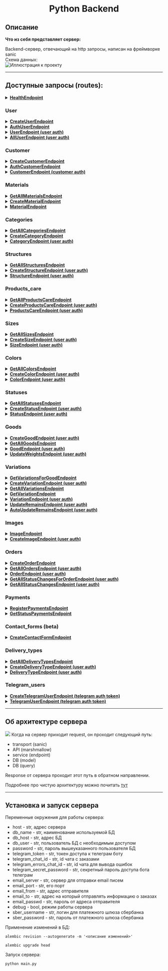 <h1 align="center">Python Backend</h1>

## Описание

**Что из себя представляет сервер:**

Backend-сервер, отвечающий на http запросы, написан на фреймворке sanic<br/>
Схема данных:<br/>
![Иллюстрация к проекту](https://raw.githubusercontent.com/iparinile/backend_vinterr/master/readme_images/vinterr%20-%20public.png)
____
## Доступные запросы (routes):
<details>
<summary><b><u>HealthEndpoint</u></b></summary>
uri = '/'<br/>
Методы = GET, POST<br/>
Проверка работоспособности сервера
</details>

<h3>User</h3>
<details>
<summary><b><u>CreateUserEndpoint</u></b></summary>
uri = '/user'<br/>
Методы = POST<br/>
Создание пользователя для работы с сервером. Поля в body запроса:
<ul>
<li>login - str, обязательное</li>
<li>password - str, обязательное</li>
<li>first_name - str, обязательное</li>
<li>last_name - str, обязательное</li>
</ul>
</details>

<details>
<summary><b><u>AuthUserEndpoint</u></b></summary>
uri = '/user/auth'<br/>
Методы = POST<br/>
Авторизация пользователя. Поля в body запроса:
<ul>
<li>login - str, обязательное</li>
<li>password - str, обязательное</li>
</ul>

Полученный токен нужно вставить в заголовки последующих запросов, в которых требуется авторизация, в виде:
Authorization: "token"
</details>

<details>
<summary><b><u>UserEndpoint (user auth)</u></b></summary>
uri = '/user/{id пользователя}'<br/>
Методы = PATCH, DELETE<br/>
Редактирование или удаление пользователя (доступно только самому пользователю). Поля в body запроса PATCH:
<ul>
<li>first_name - str</li>
<li>last_name - str</li>
</ul>
</details>

<details>
<summary><b><u>AllUserEndpoint (user auth)</u></b></summary>
uri = '/user/all'<br/>
Методы = GET<br/>
Получение списка всех пользователей
</details>

<h3>Customer</h3>
<details>
<summary><b><u>CreateCustomerEndpoint</u></b></summary>
uri = /customers<br/>
Методы = POST, OPTIONS<br/>
Создание пользователей сайта (регистрация)<br/>
Необходимые поля в body:
<ul>
<li>first_name - str, обязательное</li>
<li>second_name - str, обязательное</li>
<li>last_name - str, обязательное</li>
<li>phone_number - str, обязательное</li>
<li>login - str</li>
<li>password - str</li>
<li>email - str</li>
<li>birthday - date</li>
</ul>
</details>

<details>
<summary><b><u>AuthCustomerEndpoint</u></b></summary>
uri = /customers/auth<br/>
Методы = POST, OPTIONS<br/>
Авторизация пользователя(клиента) сайта
<ul>
<li>login - str, обязательное</li>
<li>password - str, обязательное</li>
</ul>
Полученный токен нужно вставить в заголовки последующих запросов, в которых требуется авторизация, в виде:<br/>
Authorization: "token"
</details>

<details>
<summary><b><u>CustomerEndpoint (customer auth)</u></b></summary>
uri = /customers/<customer_id:int><br/>
Методы = GET, PATCH, OPTIONS<br/>
Получение, изменение покупателя по его id (доступно только самому покупателю)<br/>
Доступные поля для PATCH:
<ul>
<li>first_name - str</li>
<li>second_name - str</li>
<li>last_name - str</li>
<li>login - str</li>
<li>password - str</li>
<li>email - str</li>
<li>birthday - date</li>
<li>phone_number - str</li>
</ul>
</details>

<h3>Materials</h3>
<details>
<summary><b><u>GetAllMaterialsEndpoint</u></b></summary>
uri = /materials/all<br/>
Методы = GET<br/>
Получение всех записей из таблицы materials
</details>

<details>
<summary><b><u>CreateMaterialEndpoint</u></b></summary>
uri = /materials<br/>
Методы = POST, OPTIONS<br/>
Создание записей в таблице materials<br/>
Доступные поля для POST:
<ul>
<li>name - str, обязательное</li>
</ul>
</details>

<details>
<summary><b><u>MaterialEndpoint</u></b></summary>
uri = /materials/<material_id:int><br/>
Методы = GET, PATCH, DELETE<br/>
GET запрос позволит получить материал по его id, DELETE для удаления материала по его id, PATCH - изменение названия
материала<br/>
Доступные поля для PATCH:
<ul>
<li>name - str</li>
</ul>
</details>

<h3>Categories</h3>
<details>
<summary><b><u>GetAllCategoriesEndpoint</u></b></summary>
uri = /categories/all<br/>
Методы = GET<br/>
Получение всех записей из таблицы categories
</details>

<details>
<summary><b><u>CreateCategoryEndpoint</u></b></summary>
uri = /categories<br/>
Методы = POST, OPTIONS<br/>
Создание записей в таблице categories<br/>
Доступные поля для POST:
<ul>
<li>name - str, обязательное</li>
</ul>
</details>

<details>
<summary><b><u>CategoryEndpoint (user auth)</u></b></summary>
uri = /categories/<category_id:int><br/>
Методы = GET (доступен без auth), PATCH, DELETE<br/>
GET запрос позволит получить категорию по ее id, DELETE для удаления категории по ее id, PATCH - изменение названия
категории<br/>
Доступные поля для PATCH:
<ul>
<li>name - str</li>
</ul>
</details>

<h3>Structures</h3>
<details>
<summary><b><u>GetAllStructuresEndpoint</u></b></summary>
uri = /structures/all<br/>
Методы = GET<br/>
Получение всех записей из таблицы structures
</details>

<details>
<summary><b><u>CreateStructureEndpoint (user auth)</u></b></summary>
uri = /structures<br/>
Методы = POST, OPTIONS<br/>
Создание записей в таблице structures<br/>
Доступные поля для POST:
<ul>
<li>name - str, обязательное</li>
</ul>
</details>

<details>
<summary><b><u>StructureEndpoint (user auth)</u></b></summary>
uri = /structures/<structure_id:int><br/>
Методы = GET, PATCH, DELETE, OPTIONS<br/>
GET запрос позволит получить состав по его id, DELETE для удаления состава по его id, PATCH - изменение названия
состава<br/>
Доступные поля для PATCH:
<ul>
<li>name - str</li>
</ul>
</details>

<h3>Products_care</h3>
<details>
<summary><b><u>GetAllProductsCareEndpoint</u></b></summary>
uri = /products_care/all<br/>
Методы = GET<br/>
Получение всех записей из таблицы products_care
</details>

<details>
<summary><b><u>CreateProductsCareEndpoint (user auth)</u></b></summary>
uri = /products_care<br/>
Методы = POST, OPTIONS<br/>
Создание записей в таблице products_care<br/>
Доступные поля для POST:
<ul>
<li>name - str, обязательное</li>
</ul>
</details>

<details>
<summary><b><u>ProductsCareEndpoint (user auth)</u></b></summary>
uri = /products_care/<products_care_id:int><br/>
Методы = GET, PATCH, DELETE, OPTIONS<br/>
GET запрос позволит получить информацию об уходе по его id, DELETE для удаления информации об уходе по его id, PATCH - изменение 
информации об уходе<br/>
Доступные поля для PATCH:
<ul>
<li>name - str</li>
</ul>
</details>

<h3>Sizes</h3>
<details>
<summary><b><u>GetAllSizesEndpoint</u></b></summary>
uri = /sizes/all<br/>
Методы = GET<br/>
Получение всех записей из таблицы sizes
</details>

<details>
<summary><b><u>CreateSizeEndpoint (user auth)</u></b></summary>
uri = /sizes<br/>
Методы = POST, OPTIONS<br/>
Создание записей в таблице sizes<br/>
Доступные поля для POST:
<ul>
<li>name - str, обязательное</li>
</ul>
</details>

<details>
<summary><b><u>SizeEndpoint (user auth)</u></b></summary>
uri = /sizes/<size_id:int><br/>
Методы = GET, PATCH, DELETE, OPTIONS<br/>
GET запрос позволит получить размер по его id, DELETE для удаления размера по его id, PATCH - изменение 
размера<br/>
Доступные поля для PATCH:
<ul>
<li>name - str</li>
</ul>
</details>

<h3>Colors</h3>
<details>
<summary><b><u>GetAllColorsEndpoint</u></b></summary>
uri = /colors/all<br/>
Методы = GET<br/>
Получение всех записей из таблицы colors
</details>

<details>
<summary><b><u>CreateColorEndpoint (user auth)</u></b></summary>
uri = /colors<br/>
Методы = POST, OPTIONS<br/>
Создание записей в таблице colors<br/>
Доступные поля для POST:
<ul>
<li>name - str, обязательное</li>
<li>code - str, обязательное</li>
</ul>
</details>

<details>
<summary><b><u>ColorEndpoint (user auth)</u></b></summary>
uri = /colors/<color_id:int><br/>
Методы = GET, PATCH, DELETE, OPTIONS<br/>
GET запрос позволит получить цвет по его id, DELETE для удаления цвета по его id, PATCH - изменение 
цвета<br/>
Доступные поля для PATCH:
<ul>
<li>name - str</li>
<li>code - str</li>
</ul>
</details>

<h3>Statuses</h3>
<details>
<summary><b><u>GetAllStatusesEndpoint</u></b></summary>
uri = /statuses/all<br/>
Методы = GET<br/>
Получение всех записей из таблицы statuses
</details>

<details>
<summary><b><u>CreateStatusEndpoint (user auth)</u></b></summary>
uri = /statuses<br/>
Методы = POST, OPTIONS<br/>
Создание записей в таблице statuses<br/>
Доступные поля для POST:
<ul>
<li>name - str, обязательное</li>
</ul>
</details>

<details>
<summary><b><u>StatusEndpoint (user auth)</u></b></summary>
uri = /statuses/<status_id:int><br/>
Методы = GET, PATCH, DELETE, OPTIONS<br/>
GET запрос позволит получить статус по его id, DELETE для удаления статуса по его id, PATCH - изменение 
статуса<br/>
Доступные поля для PATCH:
<ul>
<li>name - str</li>
</ul>
</details>

<h3>Goods</h3>
<details>
<summary><b><u>CreateGoodEndpoint (user auth)</u></b></summary>
Создание номенклатуры<br/>
uri = /goods <br/>
Методы = POST, OPTIONS<br/>
Доступные поля для POST:
<ul>
<li>name - str, обязательное</li>
<li>article - str, обязательное</li>
<li>good_1c_id - str</li>
<li>category_id - int, обязательное</li>
<li>barcode - str</li>
<li>structure_id - int, обязательное</li>
<li>products_care_id - int</li>
<li>description - str, обязательное</li>
<li>is_visible - bool, default=True</li>
<li>weight - float, обязательное</li>
</ul>
</details>

<details>
<summary><b><u>GetAllGoodsEndpoint</u></b></summary>
Получение информации обо всех товарах и сопутствующих данных, необходимых для их отображения на сайте<br/>
uri = /goods/all <br/>
Методы = GET
</details>

<details>
<summary><b><u>GoodEndpoint (user auth)</u></b></summary>
uri = /goods/<good_id:int> <br/>
Методы = GET, PATCH, DELETE, OPTIONS<br/>
Получение записей из таблицы goods, их правка и удаление, в зависимости от метода запроса<br/>
Доступные поля PATCH запроса:
<ul>
<li>name - str</li>
<li>article - str</li>
<li>good_1c_id - str</li>
<li>category_id - int</li>
<li>barcode - str</li>
<li>structure_id - int</li>
<li>products_care_id - int</li>
<li>description - str</li>
<li>is_visible - bool</li>
<li>weight - float</li>
</ul>
</details>

<details>
<summary><b><u>UpdateWeightsEndpoint (user auth)</u></b></summary>
uri = /goods/update_weights <br/>
Методы = POST, OPTIONS<br/>
Обновление данных по весу товаров из отчета 1С<br/>
Файл передается в form-data запроса с наименованием "file"
</details>

<h3>Variations</h3>
<details>
<summary><b><u>GetVariationsForGoodEndpoint</u></b></summary>
Получение всех вариаций для конкретного товара<br/>
uri = /goods/<good_id:int>/variations <br/>
Методы = GET
</details>

<details>
<summary><b><u>CreateVariationEndpoint (user auth)</u></b></summary>
Создание записи в таблице variations<br/>
uri = /variations <br/>
Методы = POST, OPTIONS<br/>
Поля POST запроса:
<ul>
<li>good_id - int, обязательное</li>
<li>name - str, обязательное</li>
<li>color_id - int, обязательное</li>
<li>size_id - int, обязательное</li>
<li>price - int, обязательное</li>
<li>discounted_price - int</li>
<li>variation_1c_id - str</li>
<li>amount - int, обязательное</li>
<li>barcode - str</li>
<li>is_sale - bool</li>
<li>is_new - bool</li>
<li>is_default - bool</li>
</ul>
</details>

<details>
<summary><b><u>GetAllVariationsEndpoint</u></b></summary>
Получение всех записей из таблицы variations<br/>
uri = /variations/all <br/>
Методы = GET
</details>

<details>
<summary><b><u>GetVariationEndpoint</u></b></summary>
Получение информации об отдельной вариации<br/>
uri = /variations/<variation_id:int> <br/>
Методы = GET
</details>

<details>
<summary><b><u>VariationEndpoint (user auth)</u></b></summary>
Изменение и удаление записей из таблицы variations<br/>
uri = /variations/<variation_id:int> <br/>
Методы = PATCH, DELETE, OPTIONS
</details>

<details>
<summary><b><u>UpdateRemainsEndpoint (user auth)</u></b></summary>
Обновление остатков вариаций с помощью отчета об остатках из 1С<br/>
uri = /variations/update_remains <br/>
Методы = POST, OPTIONS
Файл передается в form-data запроса с наименованием "file"
</details>

<details>
<summary><b><u>AutoUpdateRemainsEndpoint (user auth)</u></b></summary>
Обновление остатков вариаций из JSON<br/>
uri = /variations/auto_update_remains<br/>
Методы = POST, OPTIONS<br/>
Ожидается массив объектов, с данными об остатках. Поля объектов:
<ul>
<li>one_c_id - str, обязательное</li>
<li>amount - int, обязательное</li>
</ul>
</details>

<h3>Images</h3>
<details>
<summary><b><u>ImageEndpoint</u></b></summary>
Получение изображений и их удаление(user auth) по ссылке<br/>
uri = /images/<img_path:path> <br/>
Методы = GET, DELETE
</details>

<details>
<summary><b><u>CreateImageEndpoint (user auth)</u></b></summary>
Загрузка изображений с помощью form-data. Наименование поля - "image"<br/>
uri = /images <br/>
Методы = POST, OPTIONS
</details>

<h3>Orders</h3>
<details>
<summary><b><u>CreateOrderEndpoint</u></b></summary>
Создание заказа<br/>
uri = /orders <br/>
Методы = POST, OPTIONS<br/>
Поля POST запроса:
<ul>
<li>first_name - str, обязательное</li>
<li>second_name - str, обязательное</li>
<li>last_name - str</li>
<li>phone_number - str, обязательное</li>
<li>email - str, обязательное</li>
<li>status_id - int, обязательное</li>
<li>delivery_type_id - int, обязательное</li>
<li>city - str, обязательное</li>
<li>street - str, обязательное</li>
<li>house_number - str</li>
<li>apartment - str</li>
<li>other_info - str</li>
<li>delivery_address - str, обязательное</li>
<li>delivery_cost - float, обязательное</li>
<li>is_cash_payment - bool</li>
<li>variations - list, обязательное<br/>
Поля списка variations:
<ul>
<li>variation_id - int, обязательное</li>
<li>amount - int, обязательное</li>
<li>current_price - int, обязательное</li>
</ul></li>
</ul>
</details>

<details>
<summary><b><u>GetAllOrdersEndpoint (user auth)</u></b></summary>
Получение всех заказов с сопутствующей информацией <br/>
uri = /orders/all <br/>
Методы = GET, OPTIONS
</details>

<details>
<summary><b><u>OrderEndpoint (user auth)</u></b></summary>
Получение отдельного заказа или его изменение<br/>
uri = /orders/<order_id:int> <br/>
Методы = GET, PATCH, OPTIONS<br/>
Доступные поля в PATCH:
<ul>
<li>id - int</li>
<li>is_payed - bool</li>
<li>customer_id - int</li>
<li>status_id - int</li>
<li>delivery_type_id - int</li>
<li>sberbank_id - str</li>
<li>delivery_address - str</li>
<li>delivery_cost - float</li>
</ul>
</details>

<details>
<summary><b><u>GetAllStatusChangesForOrderEndpoint (user auth)</u></b></summary>
Получение всех изменений статусов конкретного заказа <br/>
uri = /orders/<order_id:int>/status_changes <br/>
Методы = GET
</details>

<details>
<summary><b><u>GetAllStatusChangesEndpoint (user auth)</u></b></summary>
Получение всех изменений статусов <br/>
uri = /status_changes/all <br/>
Методы = GET
</details>

<h3>Payments</h3>
<details>
<summary><b><u>RegisterPaymentsEndpoint</u></b></summary>
Регистрация оплаты для получения ссылки на платежный шлюз <br/>
uri = /register_payment <br/>
Методы = POST, OPTIONS
Доступные поля в POST:
<ul>
<li>order_id - int, обязательное</li>
<li>return_url - str, обязательное</li>
<li>fail_url - str, обязательное</li>
</ul>
</details>

<details>
<summary><b><u>GetStatusPaymentsEndpoint</u></b></summary>
Получение статуса оплаты конкретного заказа по sberbank_id <br/>
uri = /orders/<sberbank_order_id:uuid>/status_payment <br/>
Методы = GET
</details>

<h3>Contact_forms (beta)</h3>
<details>
<summary><b><u>CreateContactFormEndpoint</u></b></summary>
Получение информации с формы обратной связи <br/>
uri = /contact_forms <br/>
Методы = POST, OPTIONS
Доступные поля в POST:
<ul>
<li>customer_name - str, обязательное</li>
<li>phone_number - str, обязательное</li>
<li>text - str</li>
<li>email - str</li>
</ul>
</details>

<h3>Delivery_types</h3>
<details>
<summary><b><u>GetAllDeliveryTypesEndpoint</u></b></summary>
uri = /delivery_types/all<br/>
Методы = GET<br/>
Получение всех записей из таблицы delivery_types
</details>

<details>
<summary><b><u>CreateDeliveryTypeEndpoint (user auth)</u></b></summary>
uri = /delivery_types<br/>
Методы = POST, OPTIONS<br/>
Создание записей в таблице delivery_types<br/>
Доступные поля для POST:
<ul>
<li>name - str, обязательное</li>
</ul>
</details>

<details>
<summary><b><u>DeliveryTypeEndpoint (user auth)</u></b></summary>
uri = /statuses/<status_id:int><br/>
Методы = GET, PATCH, DELETE, OPTIONS<br/>
GET запрос позволит получить тип доставки по его id, DELETE для удаления типа доставки по его id, PATCH - изменение 
типа доставки<br/>
Доступные поля для PATCH:
<ul>
<li>name - str</li>
</ul>
</details>

<h3>Telegram_users</h3>
<details>
<summary><b><u>CreateTelegramUserEndpoint (telegram auth token)</u></b></summary>
uri = /telegram_users<br/>
Методы = POST<br/>
Создание пользователя бота для подбора ассортимента в telegram
</details>

<details>
<summary><b><u>TelegramUserEndpoint (telegram auth token)</u></b></summary>
uri = /telegram_users/<telegram_user_id:int><br/>
Методы = PATCH, GET<br/>
Получение отдельных пользователей бота и их изменение<br/>
Доступные поля для PATCH:
<ul>
<li>chat_id - int</li>
<li>status_id - int</li>
</ul>
</details>

____

## Об архитектуре сервера
<img src="https://habrastorage.org/r/w1560/files/23a/0de/4d9/23a0de4d93d747c89f1e216077c2d604.jpg">
Когда на сервер приходит request, он проходит следующий путь:
<ul>
<li>transport (sanic)</li>
<li>API (marshmallow)</li>
<li>service (endpoint)</li>
<li>DB (model)</li>
<li>DB (query)</li>
</ul>

Response от сервера проходит этот путь в обратном направлении.

Подробнее про чистую архитектуру можно почитать [тут](https://habr.com/ru/post/269589/)
____
## Установка и запуск сервера

Переменные окружения для работы сервера:
<ul>
<li>host - str, адрес сервера</li>
<li>db_name - str, наименование используемой БД</li>
<li>db_host - str, адрес БД</li>
<li>db_user - str, пользователь БД с необходимым доступом</li>
<li>password - str, пароль вышеуказанного пользователя БД</li>
<li>telegram_token - str, токен доступа к телеграм боту</li>
<li>telegram_chat_id - str, id чата с заказами</li>
<li>telegram_errors_chat_id - str, id чата для вывода ошибок</li>
<li>telegram_secret_password - str, секретный пароль доступа бота телеграм</li>
<li>email_server - str, сервер для отправки email писем</li>
<li>email_port - str, его порт</li>
<li>email_from - str, адрес отправителя</li>
<li>email_to - str, адрес на который отправлять информацию о заказах</li>
<li>email_passwd - str, пароль от адреса отправителя</li>
<li>debug - bool, режим работы сервера</li>
<li>sber_username - str, логин для платежного шлюза сбербанка</li>
<li>sber_password - str, пароль от платежного шлюза сбербанка</li>
</ul>

Применение изменений в БД:

```
alembic revision --autogenerate -m '<описание изменений>'

alembic upgrade head
```

Запуск сервера:

```
python main.py
```
